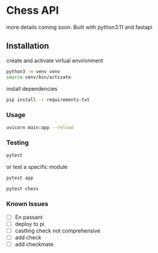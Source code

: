 # Chess API

more details coming soon. Built with python3.11 and fastapi

## Installation

create and activate virtual environment

```bash
python3 -m venv venv
source venv/bin/activate
```

install dependencies

```bash
pip install -r requirements.txt
```

### Usage

```bash
uvicorn main:app --reload
```

### Testing

```bash
pytest
```

or test a specific module

```bash
pytest app
```

```bash
pytest chess
```

### Known Issues

- [ ] En passant
- [ ] deploy to pi
- [ ] castling check not comprehensive
- [ ] add check
- [ ] add checkmate
